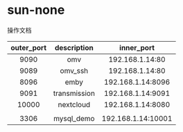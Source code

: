 # sun-none
操作文档



| outer_port | description  |     inner_port     |
| :--------: | :----------: | :----------------: |
|    9090    |     omv      |  192.168.1.14:80   |
|    9089    |   omv_ssh    |  192.168.1.14:80   |
|    8096    |     emby     | 192.168.1.14:8096  |
|    9091    | transmission | 192.168.1.14:9091  |
|   10000    |  nextcloud   | 192.168.1.14:8080  |
|            |              |                    |
|    3306    |  mysql_demo  | 192.168.1.14:10001 |


